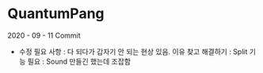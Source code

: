 # QuantumPang
2020 - 09 - 11 Commit
 - 수정 필요 사항
  : 다 되다가 갑자기 안 되는 현상 있음. 이유 찾고 해결하기
  : Split 기능 필요
  : Sound 만들긴 했는데 조잡함
